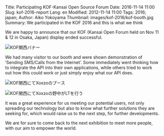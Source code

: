 Title: Participating KOF-Kansai Open Source Forum
Date: 2016-11-14 11:00 
Slug: kof-2016-report
Lang: en
Modified: 2012-11-14 11:00
Tags: 2016; japan;
Author: Aiko Yokoyama
Thumbnail: images/kof-2016/kof-booth.jpg
Summary: We participated in the KOF 2016 and this is what we think

We are happy to announce that our KOF (Kansai Open Forum held on Nov 11 & 12 in
Osaka, Japan) display ended successful.

![KOF関西バナー]({filename}/images/kof-2016/kof.jpg)

We had many visitor to our booth and were shown demonstration of ‘Sending
SMS/Calls from the Internet’. Some immediately went thinking how to integrate
the API into their own applications, while others tried to work out how this
could work or just simply enjoy what our API does.

![KOF関西にてXoxzoのブース]({filename}/images/kof-2016/kof-booth.jpg)

![KOF関西にてXoxzoの野中がLTを行う]({filename}/images/kof-2016/kof-akira-lt.jpg)

It was a great experience for us meeting our potential users, not only spreading
our technology but also to know what further solutions they are seeking for,
which would raise us to the next step, for further developments.

We are for sure to come back to the next exhibition to meet more people, with
our aim to empower the world.

